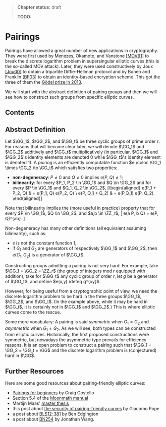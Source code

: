 > **Chapter status:** draft
>
> **TODO:**

# Pairings

Pairings have allowed a great number of new applications in cryptography.
They were first used by Menezes, Okamoto, and Vanstone [[MOV91](/references.md#MOV91)] to break the discrete logarithm problem in supersingular elliptic curves (this is the so-called MOV attack).
Later, they were used constructively by Joux [[Jou00]](/references.md#Jou00) to obtain a tripartite Diffie-Hellman protocol and by Boneh and Franklin [[BF03](/references.md#BF03)] to obtain an identity-based encryption scheme.
This got the three of them the [Gödel prize in 2013](https://www.eatcs.org/index.php/component/content/article/1-news/1584-goedel-prize-2013).

We will start with the abstract definition of pairing groups and then we will see how to construct such groups from specific elliptic curves.

## Contents

<!-- toc -->

## Abstract Definition

Let $\GG_1$, $\GG_2$, and $\GG_t$ be three cyclic groups of prime order $r$.
For reasons that will become clear later, we will denote $\GG_1$ and $\GG_2$ additively and $\GG_t$ multiplicatively (in particular, $\GG_1$ and $\GG_2$'s identity elements are denoted $0$ while $\GG_t$'s identity element is denoted $1$).
A *pairing* is an efficiently computable function $e \colon \GG_1 \times \GG_2 \to \GG_t$ which satisfies two properties:

- **non-degeneracy**: $P \neq 0$ and $Q \neq 0$ implies $e(P,Q) \neq 1$;
- **bilinearity**: for every $P_1, P_2 \in \GG_1$ and $Q \in \GG_2$ and for every $P \in \GG_1$ and $Q_1, Q_2 \in \GG_2$,
\[\begin{aligned}
 e(P_1 + P_2, Q) & = e(P_1, Q) e(P_2, Q) \\
 e(P, Q_1 + Q_2) & = e(P,Q_1) e(P, Q_2).
\end{aligned}\]

Note that bilinearity implies the (more useful in practice) property that for every $P \in \GG_1$, $Q \in \GG_2$, and $a,b \in \ZZ_r$,
\[
 e(a P, b Q) = e(P, Q)^{ab}.
\]

Non-degeneracy has many other definitions (all equivalent assuming bilinearity), such as:

- $e$ is not the constant function $1$,
- if $G_1$ and $G_2$ are generators of respectively $\GG_1$ and $\GG_2$, then $e(G_1, G_2)$ is a generator of $\GG_t$.

Constructing groups admitting a pairing is not very hard.
For example, take $\GG_1 = \GG_2 = \ZZ_r$ (the group of integers mod $r$ equipped with addition), take for $\GG_t$ any cyclic group of order $r$, let $g$ be a generator of $\GG_t$, and define $e(x,y) \defeq g^{xy}$.

However, for being useful from a cryptographic point of view, we need the discrete logarithm problem to be hard in the three groups $\GG_1$, $\GG_2$, and $\GG_t$.
(In the example above, while it may be hard in $\GG_t$, it is certainly not in $\GG_1$ and $\GG_2$.)
This is where elliptic curves come to the rescue.

Some more vocabulary: A pairing is said *symmetric* when $G_1 = G_2$ and *asymmetric* when $G_1 \neq G_2$.
As we will see, both types can be constructed from elliptic curves.
Historically, the first proposed constructions were symmetric, but nowadays the asymmetric type prevails for efficiency reasons.
It is an open problem to construct a pairing such that $\GG_1 = \GG_2 = \GG_t = \GG$ and the discrete logarithm problem is (conjectured) hard in $\GG$.



## Further Resources

Here are some good resources about pairing-friendly elliptic curves:

- [Pairings for beginners](https://www.craigcostello.com.au/s/PairingsForBeginners.pdf) by Craig Costello
- Section 5.4 of the [Moonmath manual](https://leastauthority.com/community-matters/moonmath-manual/)
- Martijn Maas' [master thesis](https://www.win.tue.nl/~bdeweger/downloads/MT%20Martijn%20Maas.pdf)
- this post about [the security of pairing-friendly curves](https://research.nccgroup.com/2022/03/02/estimating-the-bit-security-of-pairing-friendly-curves/) by Giacomo Pope
- a post about [BLS12-381](https://hackmd.io/@benjaminion/bls12-381) by Ben Edgington
- a post about [BN254](https://hackmd.io/@jpw/bn254) by Jonathan Wang.
